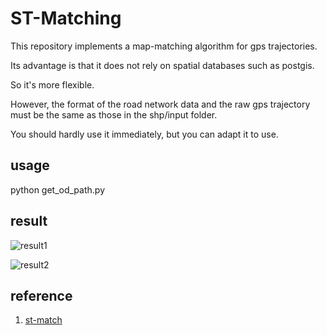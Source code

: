 # ST-Matching 

This repository implements a map-matching algorithm for gps trajectories.

Its advantage is that it does not rely on spatial databases such as postgis.

So it's more flexible.

However, the format of the road network data and the raw gps trajectory must be the same as those in the shp/input folder.

You should hardly use it immediately, but you can adapt it to use.
## usage

python get_od_path.py

## result

![result1](https://github.com/zhuang-hao-ming/map-match/blob/master/images/1.jpg)


![result2](https://github.com/zhuang-hao-ming/map-match/blob/master/images/2.jpg)

## reference

1. [st-match](https://www.microsoft.com/en-us/research/publication/map-matching-for-low-sampling-rate-gps-trajectories/)
